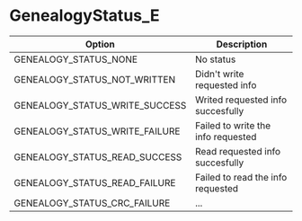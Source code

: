 # GenealogyStatus_E

Option|Description
-|-
GENEALOGY_STATUS_NONE|No status
GENEALOGY_STATUS_NOT_WRITTEN|Didn't write requested info
GENEALOGY_STATUS_WRITE_SUCCESS|Writed requested info succesfully
GENEALOGY_STATUS_WRITE_FAILURE|Failed to write the info requested
GENEALOGY_STATUS_READ_SUCCESS|Read requested info succesfully
GENEALOGY_STATUS_READ_FAILURE|Failed to read the info requested
GENEALOGY_STATUS_CRC_FAILURE|...